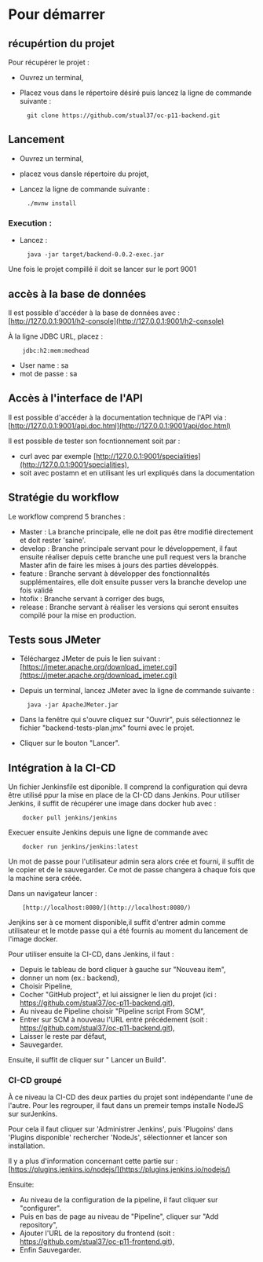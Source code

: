 # Pour démarrer

## récupértion du projet
Pour récupérer le projet : 
- Ouvrez un terminal, 
- Placez vous dans le répertoire désiré puis lancez la ligne de commande suivante : 
 
		git clone https://github.com/stual37/oc-p11-backend.git

## Lancement
- Ouvrez un terminal, 
- placez vous dansle répertoire du projet,
- Lancez la ligne de commande suivante : 
	
		./mvnw install
		
### Execution :
- Lancez :
	
		java -jar target/backend-0.0.2-exec.jar

Une fois le projet compillé il doit se lancer sur le port 9001
  
## accès à la base de données
Il est possible d'accéder à la base de données  avec : 
	[http://127.0.0.1:9001/h2-console](http://127.0.0.1:9001/h2-console)

À la ligne JDBC URL, placez :

		jdbc:h2:mem:medhead

- User name : sa
- mot de passe : sa

## Accès à l'interface de l'API
Il est possible d'accéder à la documentation technique de l'API via : [http://127.0.0.1:9001/api.doc.html](http://127.0.0.1:9001/api/doc.html)

Il est possible de tester son focntionnement soit par :
- curl avec par exemple [http://127.0.0.1:9001/specialities](http://127.0.0.1:9001/specialities),
- soit avec postamn et en utilisant les url expliqués dans la documentation
  

## Stratégie du workflow

Le workflow comprend 5 branches :
- Master : La branche principale, elle ne doit pas être modifié directement et doit rester 'saine'.
- develop : Branche principale servant pour le développement, il faut ensuite réaliser depuis cette branche une pull request vers la branche Master afin de faire les mises à jours des parties développés.
- feature : Branche servant à développer des fonctionnalités supplémentaires, elle doit ensuite pusser vers la branche develop une fois validé
- htofix : Branche servant à corriger des bugs,
- release : Branche servant à réaliser les versions qui seront ensuites compilé pour la mise en production.
 

## Tests sous JMeter
- Téléchargez  JMeter de puis le lien suivant : [https://jmeter.apache.org/download_jmeter.cgi](https://jmeter.apache.org/download_jmeter.cgi)
- Depuis un terminal, lancez JMeter avec la ligne de commande suivante : 
	
		java -jar ApacheJMeter.jar

- Dans la fenêtre qui s'ouvre cliquez sur "Ouvrir", puis sélectionnez le fichier "backend-tests-plan.jmx" fourni avec le projet.
- Cliquer sur le bouton "Lancer".
 
 
## Intégration à la CI-CD

 Un fichier Jenkinsfile est diponible.
 Il comprend la configuration qui devra être utilisé ppur la mise en place de la CI-CD dans Jenkins.
 Pour utiliser Jenkins, il suffit de récupérer une image dans docker hub avec : 

        docker pull jenkins/jenkins

Execuer ensuite Jenkins depuis une ligne de commande avec 

        docker run jenkins/jenkins:latest

Un mot de passe pour l'utilisateur admin sera alors crée et fourni, il suffit de le copier et de le sauvegarder.
Ce mot de passe changera à chaque fois que la machine sera créée.

Dans un navigateur lancer : 

        [http://localhost:8080/](http://localhost:8080/)

Jenjkins ser à ce moment disponible,il suffit d'entrer admin comme utilisateur et le motde passe qui a été fournis au moment du lancement de l'image docker.

Pour utiliser ensuite la CI-CD, dans Jenkins, il faut  : 
- Depuis le tableau de bord cliquer à gauche sur "Nouveau item",
- donner un nom (ex.: backend),
- Choisir Pipeline,
- Cocher "GitHub project", et lui aissigner le lien du projet (ici : https://github.com/stual37/oc-p11-backend.git),
- Au niveau de Pipeline choisir "Pipeline script From SCM",
- Entrer sur SCM à nouveau l'URL entré précédement (soit : https://github.com/stual37/oc-p11-backend.git),
- Laisser le reste par défaut,
- Sauvegarder.
        
Ensuite, il suffit de cliquer sur " Lancer un Build".


### CI-CD groupé
À ce niveau la CI-CD des deux parties du projet sont indépendante l'une de l'autre.
Pour les regrouper, il faut dans un premeir temps installe NodeJS sur surJenkins.

Pour cela il faut cliquer sur 'Administrer Jenkins', puis 'Plugoins' dans 'Plugins disponible' rechercher 'NodeJs', sélectionner et lancer son installation.

Il y a plus d'information concernant cette partie sur :  [https://plugins.jenkins.io/nodejs/](https://plugins.jenkins.io/nodejs/)

 Ensuite: 
- Au niveau de la configuration de la pipeline, il faut cliquer sur "configurer".
- Puis en bas de page au niveau de "Pipeline", cliquer sur "Add repository",
- Ajouter l'URL de la repository du frontend (soit : https://github.com/stual37/oc-p11-frontend.git),
- Enfin Sauvegarder.
 
 
